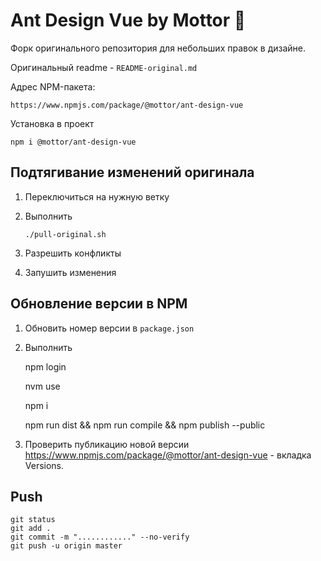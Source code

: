 # Ant Design Vue by Mottor 💪

Форк оригинального репозитория для небольших правок в дизайне.

Оригинальный readme - `README-original.md`

Адрес NPM-пакета:

    https://www.npmjs.com/package/@mottor/ant-design-vue

Установка в проект

    npm i @mottor/ant-design-vue

## Подтягивание изменений оригинала

1.  Переключиться на нужную ветку

2.  Выполнить

        ./pull-original.sh

3.  Разрешить конфликты

4.  Запушить изменения

## Обновление версии в NPM

1. Обновить номер версии в `package.json`

2. Выполнить

   npm login

   nvm use

   npm i

   npm run dist && npm run compile && npm publish --public

3. Проверить публикацию новой версии https://www.npmjs.com/package/@mottor/ant-design-vue - вкладка Versions.

## Push

    git status
    git add .
    git commit -m "............" --no-verify
    git push -u origin master
